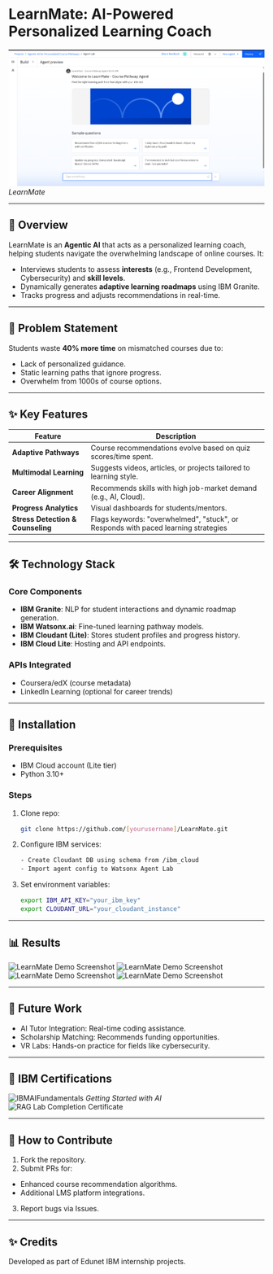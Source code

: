 # LearnMate: AI-Powered Personalized Learning Coach

![LearnMate Demo Screenshot](https://github.com/niyati666/LearnMate_Agent/blob/main/Images/Deployed_Agent.png)  
*LearnMate*

----------------------------------

## 📌 Overview
LearnMate is an **Agentic AI** that acts as a personalized learning coach, helping students navigate the overwhelming landscape of online courses. It:
- Interviews students to assess **interests** (e.g., Frontend Development, Cybersecurity) and **skill levels**.
- Dynamically generates **adaptive learning roadmaps** using IBM Granite.
- Tracks progress and adjusts recommendations in real-time.

---------------------------
## 🎯 Problem Statement
Students waste **40% more time** on mismatched courses due to:
- Lack of personalized guidance.
- Static learning paths that ignore progress.
- Overwhelm from 1000s of course options.

-----------------------------

## ✨ Key Features
| Feature | Description |
|---------|-------------|
| **Adaptive Pathways** | Course recommendations evolve based on quiz scores/time spent. |
| **Multimodal Learning** | Suggests videos, articles, or projects tailored to learning style. |
| **Career Alignment** | Recommends skills with high job-market demand (e.g., AI, Cloud). |
| **Progress Analytics** | Visual dashboards for students/mentors. |
| **Stress Detection & Counseling** |Flags keywords: "overwhelmed", "stuck", or Responds with paced learning strategies |


-----------------------
## 🛠 Technology Stack
### Core Components
- **IBM Granite**: NLP for student interactions and dynamic roadmap generation.
- **IBM Watsonx.ai**: Fine-tuned learning pathway models.
- **IBM Cloudant (Lite)**: Stores student profiles and progress history.
- **IBM Cloud Lite**: Hosting and API endpoints.

### APIs Integrated
- Coursera/edX (course metadata)
- LinkedIn Learning (optional for career trends)
----------------------
## 🚀 Installation
### Prerequisites
- IBM Cloud account (Lite tier)
- Python 3.10+

### Steps
1. Clone repo:
   ```bash
   git clone https://github.com/[yourusername]/LearnMate.git
   
3. Configure IBM services:
   ```bash
   - Create Cloudant DB using schema from /ibm_cloud
   - Import agent config to Watsonx Agent Lab

5. Set environment variables:
   ```bash
   export IBM_API_KEY="your_ibm_key"
   export CLOUDANT_URL="your_cloudant_instance"

---------------------------
## 📊 Results
![LearnMate Demo Screenshot](https://github.com/niyati666/LearnMate_Agent/blob/main/Images/Result_1.png)
![LearnMate Demo Screenshot](https://github.com/niyati666/LearnMate_Agent/blob/main/Images/Result_2.png)
![LearnMate Demo Screenshot](https://github.com/niyati666/LearnMate_Agent/blob/main/Images/Mockup_personalised_Dashboard_1.png)
![LearnMate Demo Screenshot](https://github.com/niyati666/LearnMate_Agent/blob/main/Images/Mockup_personalised_Dashboard_2.png)

------------------------------------
## 🌟 Future Work
- AI Tutor Integration: Real-time coding assistance.
- Scholarship Matching: Recommends funding opportunities.
- VR Labs: Hands-on practice for fields like cybersecurity.
----------------------
## 📜 IBM Certifications
![IBMAIFundamentals](https://github.com/niyati666/LearnMate_Agent/blob/main/Images/Getting_Started_with_AI.png)
*Getting Started with AI*
![RAG Lab Completion Certificate](https://github.com/niyati666/LearnMate_Agent/blob/main/Images/RAG.png)

--------------------------------------
## 🤝 How to Contribute
1. Fork the repository.
2. Submit PRs for:
- Enhanced course recommendation algorithms.
- Additional LMS platform integrations.
3. Report bugs via Issues.
---------------------------
## ✨ Credits
Developed as part of Edunet IBM internship projects.
